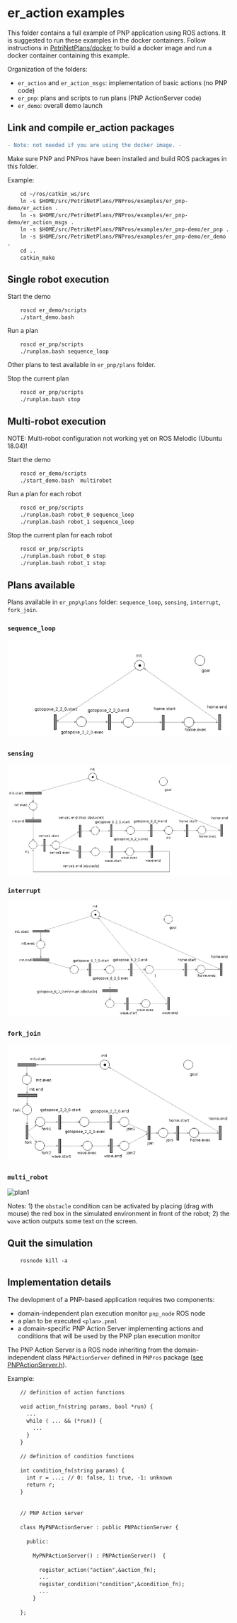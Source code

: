 # er_action examples

This folder contains a full example of PNP application using ROS actions.
It is suggested to run these examples in the docker containers. Follow instructions in [PetriNetPlans/docker](/docker) to build a docker image and run a docker container containing this example.

Organization of the folders:

* `er_action` and `er_action_msgs`: implementation of basic actions (no PNP code)
* `er_pnp`: plans and scripts to run plans (PNP ActionServer code)
* `er_demo`: overall demo launch


## Link and compile er_action packages

```diff
- Note: not needed if you are using the docker image. -
```

Make sure PNP and PNPros have been installed and build ROS packages in this folder.

Example:

        cd ~/ros/catkin_ws/src
        ln -s $HOME/src/PetriNetPlans/PNPros/examples/er_pnp-demo/er_action . 
        ln -s $HOME/src/PetriNetPlans/PNPros/examples/er_pnp-demo/er_action_msgs . 
        ln -s $HOME/src/PetriNetPlans/PNPros/examples/er_pnp-demo/er_pnp . 
        ln -s $HOME/src/PetriNetPlans/PNPros/examples/er_pnp-demo/er_demo .
        cd ..
        catkin_make


## Single robot execution

Start the demo

        roscd er_demo/scripts
        ./start_demo.bash 

Run a plan

        roscd er_pnp/scripts
        ./runplan.bash sequence_loop

Other plans to test available in `er_pnp/plans` folder.

Stop the current plan

        roscd er_pnp/scripts
        ./runplan.bash stop


## Multi-robot execution

NOTE: Multi-robot configuration not working yet on ROS Melodic (Ubuntu 18.04)!

Start the demo

        roscd er_demo/scripts
        ./start_demo.bash  multirobot

Run a plan for each robot

        roscd er_pnp/scripts
        ./runplan.bash robot_0 sequence_loop
        ./runplan.bash robot_1 sequence_loop

Stop the current plan for each robot

        roscd er_pnp/scripts
        ./runplan.bash robot_0 stop
        ./runplan.bash robot_1 stop


## Plans available


Plans available in `er_pnp\plans` folder: `sequence_loop`, `sensing`, `interrupt`, `fork_join`.

### `sequence_loop`

![plan1](er_pnp/plans/sequence_loop.png)

### `sensing`

![plan1](er_pnp/plans/sensing.png)


### `interrupt`

![plan1](er_pnp/plans/interrupt.png)

### `fork_join`

![plan1](er_pnp/plans/fork_join.png)

### `multi_robot`

![plan1](er_pnp/plans/multi_robot.png)



Notes: 1) the `obstacle` condition can be activated by placing (drag with mouse) the red box in the simulated environment in front of the robot; 2) the `wave` action outputs some text on the screen.


## Quit the simulation

        rosnode kill -a


## Implementation details

The devlopment of a PNP-based application requires two components:
* domain-independent plan execution monitor `pnp_node` ROS node
* a plan to be executed `<plan>.pnml`
* a domain-specific PNP Action Server implementing actions and conditions 
that will be used by the PNP plan execution monitor

The PNP Action Server is a ROS node inheriting from the domain-independent
class `PNPActionServer` defined in `PNPros` package 
([see PNPActionServer.h](/PNPros/ROS_bridge/pnp_ros/include/pnp_ros/PNPActionServer.h)).

Example:
        
        // definition of action functions

        void action_fn(string params, bool *run) {
          ...
          while ( ... && (*run)) {
            ...
          }
        }

        // definition of condition functions

        int condition_fn(string params) {
          int r = ...; // 0: false, 1: true, -1: unknown
          return r;
        }
        

        // PNP Action server

        class MyPNPActionServer : public PNPActionServer {

          public:

            MyPNPActionServer() : PNPActionServer()  { 
	        
              register_action("action",&action_fn);
              ...
              register_condition("condition",&condition_fn);
              ...
            }

        };





